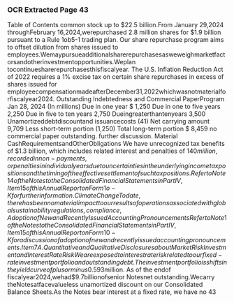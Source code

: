 ### OCR Extracted Page 43

Table of Contents
common stock up to $22.5 billion.From January 29,2024 throughFebruary 16,2024,werepurchased 2.8 million shares for $1.9
billion pursuant to a Rule 1ob5-1 trading plan. Our share repurchase program aims to offset dilution from shares issued to
employees.Wemaypursueadditionalsharerepurchasesasweweighmarketfactorsandotherinvestmentopportunities.Weplan
tocontinuesharerepurchasesthisfiscalyear.
The U.S. Inflation Reduction Act of 2022 requires a 1% excise tax on certain share repurchases in excess of shares issued for
employeecompensationmadeafterDecember31,2022whichwasnotmaterialforfiscalyear2024.
Outstanding Indebtedness and Commercial PaperProgram
Jan 28, 2024
(In millions)
Due in one year
$
1,250
Due in one to five years
2,250
Due in five to ten years
2,750
Dueingreaterthantenyears
3,500
Unamortizeddebtdiscountand issuancecosts
(41)
Net carrying amount
9,709
Less short-term portion
(1,250)
Total long-term portion
$
8,459
no commercial paper outstanding.
further discussion.
Material CashRequirementsandOtherObligations
We have unrecognized tax benefits of $1.3 billion, which includes related interest and penalties of $140 million, recorded in non-
payments, or penalties in individual years due to uncertainties in the underlying income tax positions and the timing of the effective
settlement ofsuch taxpositions.Refer toNote14of theNotes to theConsolidatedFinancialStatements inPart IV,Item15 of this
AnnualReportonForm1o-Kforfurtherinformation.
Climate Change
Todate,therehasbeennomaterialimpacttoourresultsofoperationsassociatedwithglobalsustainabilityregulations,compliance,
AdoptionofNewandRecentlyIssuedAccountingPronouncements
Refer toNote 1 of theNotes totheConsolidated FinancialStatements inPart IV,Item15of this Annual Report onForm10-Kfor a
discussionofadoptionofnewandrecentlyissuedaccountingpronouncements.
Item7A.Quantitative and QualitativeDisclosures about MarketRisk
Investment and InterestRateRisk
Weareexposedtointerestrateriskrelatedtoour fixed-rate investment portfolio and outstandingdebt.The investmentportfoliois
shiftsintheyieldcurveofplusorminus0.5%wouldresult inachangeinfairvaluefortheseinvestmentsof$93million.
As of the endof fiscalyear2024,wehad$9.7billionofsenior Notesnet outstanding.Wecarry theNotesatfacevalueless
unamortized discount on our Consolidated Balance Sheets.As the Notes bear interest at a fixed rate, we have no
43